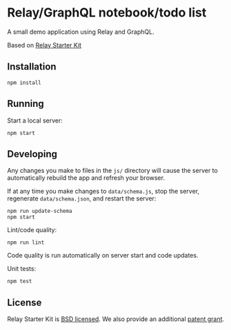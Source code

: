 # Relay/GraphQL notebook/todo list

A small demo application using Relay and GraphQL.

Based on [Relay Starter Kit](https://github.com/relayjs/relay-starter-kit)

## Installation

```
npm install
```

## Running

Start a local server:

```
npm start
```

## Developing

Any changes you make to files in the `js/` directory will cause the server to
automatically rebuild the app and refresh your browser.

If at any time you make changes to `data/schema.js`, stop the server,
regenerate `data/schema.json`, and restart the server:

```
npm run update-schema
npm start
```

Lint/code quality:

```
npm run lint
```

Code quality is run automatically on server start and code updates.

Unit tests:

```
npm test
```

## License

Relay Starter Kit is [BSD licensed](./LICENSE). We also provide an additional [patent grant](./PATENTS).
